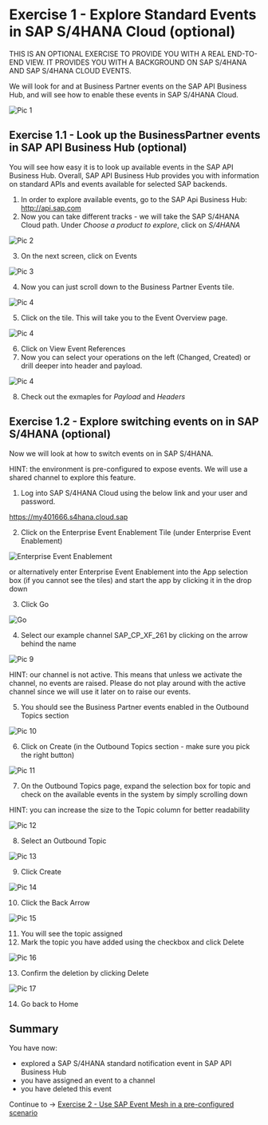 # Exercise 1 - Explore Standard Events in SAP S/4HANA Cloud (optional)

THIS IS AN OPTIONAL EXERCISE TO PROVIDE YOU WITH A REAL END-TO-END VIEW. IT PROVIDES YOU WITH A BACKGROUND ON SAP S/4HANA AND SAP S/4HANA CLOUD EVENTS.

We will look for and at Business Partner events on the SAP API Business Hub, and will see how to enable these events in SAP S/4HANA Cloud. 

![Pic 1](/./images/IN261-ex1-1.png)

## Exercise 1.1 - Look up the BusinessPartner events in SAP API Business Hub (optional)

You will see how easy it is to look up available events in the SAP API Business Hub. Overall, SAP API Business Hub provides you with information on standard APIs and events available for selected SAP backends.

1. In order to explore available events, go to the SAP Api Business Hub: http://api.sap.com
2. Now you can take different tracks - we will take the SAP S/4HANA Cloud path. Under *Choose a product to explore*, click on *S/4HANA*

![Pic 2](/./images/IN261-ex1-2.png)

3. On the next screen, click on Events

![Pic 3](/./images/IN261-ex1-3.png)

4. Now you can just scroll down to the Business Partner Events tile.

![Pic 4](/./images/IN261-ex1-4.png)

5. Click on the tile. This will take you to the Event Overview page.

![Pic 4](/./images/IN261-ex1-5.png)

6. Click on View Event References
7. Now you can select your operations on the left (Changed, Created) or drill deeper into header and payload. 

![Pic 4](/./images/IN261-ex1-6.png)

8. Check out the exmaples for *Payload* and *Headers*

## Exercise 1.2 - Explore switching events on in SAP S/4HANA (optional)

Now we will look at how to switch events on in SAP S/4HANA.

HINT: the environment is pre-configured to expose events. We will use a shared channel to explore this feature.

1. Log into SAP S/4HANA Cloud using the below link and your user and password.

https://my401666.s4hana.cloud.sap 

2. Click on the Enterprise Event Enablement Tile (under Enterprise Event Enablement)

![Enterprise Event Enablement](/./images/IN261-ex1-7.png)

or alternatively enter Enterprise Event Enablement into the App selection box (if you cannot see the tiles) and start the app by clicking it in the drop down

3. Click Go

![Go](/./images/IN261-ex1-8.png)

4. Select our example channel SAP_CP_XF_261 by clicking on the arrow behind the name

![Pic 9](/./images/IN261-ex1-9.png)

HINT: our channel is not active. This means that unless we activate the channel, no events are raised. Please do not play around with the active channel since we will use it later on to raise our events.

5. You should see the Business Partner events enabled in the Outbound Topics section

![Pic 10](/./images/IN261-ex1-10.png)

6. Click on Create (in the Outbound Topics section - make sure you pick the right button)

![Pic 11](/./images/IN261-ex1-11.png)

7. On the Outbound Topics page, expand the selection box for topic and check on the available events in the system by simply scrolling down

HINT: you can increase the size to the Topic column for better readability

![Pic 12](/./images/IN261-ex1-12.png)

8. Select an Outbound Topic

![Pic 13](/./images/IN261-ex1-13.png)

9. Click Create

![Pic 14](/./images/IN261-ex1-14.png)

10. Click the Back Arrow

![Pic 15](/./images/IN261-ex1-15.png)

11. You will see the topic assigned
12. Mark the topic you have added using the checkbox and click Delete

![Pic 16](/./images/IN261-ex1-16.png)

13. Confirm the deletion by clicking Delete

![Pic 17](/./images/IN261-ex1-17.png)

14. Go back to Home

## Summary

You have now:

- explored a SAP S/4HANA standard notification event in SAP API Business Hub
- you have assigned an event to a channel
- you have deleted this event

Continue to -> [Exercise 2 - Use SAP Event Mesh in a pre-configured scenario](../ex2/README.md)

